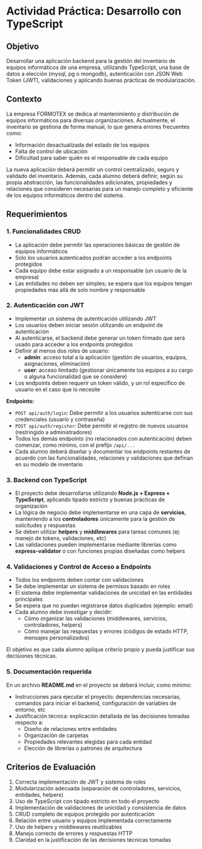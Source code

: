 # Actividad Práctica: Desarrollo con TypeScript

## Objetivo

Desarrollar una aplicación backend para la gestión del inventario de equipos informáticos de una empresa, utilizando TypeScript, una base de datos a elección (mysql, pg o mongodb), autenticación con JSON Web Token (JWT), validaciones y aplicando buenas prácticas de modularización.

## Contexto

La empresa FORMOTEX se dedica al mantenimiento y distribución de equipos informáticos para diversas organizaciones. Actualmente, el inventario se gestiona de forma manual, lo que genera errores frecuentes como:

- Información desactualizada del estado de los equipos
- Falta de control de ubicación
- Dificultad para saber quién es el responsable de cada equipo

La nueva aplicación deberá permitir un control centralizado, seguro y validado del inventario. Además, cada alumno deberá definir, según su propia abstracción, las funcionalidades adicionales, propiedades y relaciones que consideren necesarias para un manejo completo y eficiente de los equipos informáticos dentro del sistema.

## Requerimientos

### 1. Funcionalidades CRUD

- La aplicación debe permitir las operaciones básicas de gestión de equipos informáticos
- Solo los usuarios autenticados podrán acceder a los endpoints protegidos
- Cada equipo debe estar asignado a un responsable (un usuario de la empresa)
- Las entidades no deben ser simples; se espera que los equipos tengan propiedades más allá de solo nombre y responsable

### 2. Autenticación con JWT

- Implementar un sistema de autenticación utilizando JWT
- Los usuarios deben iniciar sesión utilizando un endpoint de autenticación
- Al autenticarse, el backend debe generar un token firmado que será usado para acceder a los endpoints protegidos
- Definir al menos dos roles de usuario:
  - **admin**: acceso total a la aplicación (gestión de usuarios, equipos, asignaciones, eliminación)
  - **user**: acceso limitado (gestionar únicamente los equipos a su cargo o alguna funcionalidad que se considere)
- Los endpoints deben requerir un token válido, y un rol específico de usuario en el caso que lo necesite

**Endpoints:**

- `POST api/auth/login`: Debe permitir a los usuarios autenticarse con sus credenciales (usuario y contraseña)
- `POST api/auth/register`: Debe permitir el registro de nuevos usuarios (restringido a administradores)
- Todos los demás endpoints (no relacionados con autenticación) deben comenzar, como mínimo, con el prefijo `/api/...`
- Cada alumno deberá diseñar y documentar los endpoints restantes de acuerdo con las funcionalidades, relaciones y validaciones que definan en su modelo de inventario

### 3. Backend con TypeScript

- El proyecto debe desarrollarse utilizando **Node.js + Express + TypeScript**, aplicando tipado estricto y buenas prácticas de organización
- La lógica de negocio debe implementarse en una capa de **servicios**, manteniendo a los **controladores** únicamente para la gestión de solicitudes y respuestas
- Se deben utilizar **helpers** y **middlewares** para tareas comunes (ej: manejo de tokens, validaciones, etc)
- Las validaciones pueden implementarse mediante librerías como **express-validator** o con funciones propias diseñadas como helpers

### 4. Validaciones y Control de Acceso a Endpoints

- Todos los endpoints deben contar con validaciones
- Se debe implementar un sistema de permisos basado en roles
- El sistema debe implementar validaciones de unicidad en las entidades principales
- Se espera que no puedan registrarse datos duplicados (ejemplo: email)
- Cada alumno debe investigar y decidir:
  - Cómo organizar las validaciones (middlewares, servicios, controladores, helpers)
  - Cómo manejar las respuestas y errores (códigos de estado HTTP, mensajes personalizados)

El objetivo es que cada alumno aplique criterio propio y pueda justificar sus decisiones técnicas.

### 5. Documentación requerida

En un archivo **README.md** en el proyecto se deberá incluir, como mínimo:

- Instrucciones para ejecutar el proyecto: dependencias necesarias, comandos para iniciar el backend, configuración de variables de entorno, etc
- Justificación técnica: explicación detallada de las decisiones tomadas respecto a:
  - Diseño de relaciones entre entidades
  - Organización de carpetas
  - Propiedades relevantes elegidas para cada entidad
  - Elección de librerías o patrones de arquitectura

## Criterios de Evaluación

1. Correcta implementación de JWT y sistema de roles
2. Modularización adecuada (separación de controladores, servicios, entidades, helpers)
3. Uso de TypeScript con tipado estricto en todo el proyecto
4. Implementación de validaciones de unicidad y consistencia de datos
5. CRUD completo de equipos protegido por autenticación
6. Relación entre usuario y equipos implementada correctamente
7. Uso de helpers y middlewares reutilizables
8. Manejo correcto de errores y respuestas HTTP
9. Claridad en la justificación de las decisiones técnicas tomadas

